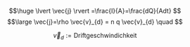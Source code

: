 $$\huge
\lvert \vec{j} \rvert =\frac{I}{A}=\frac{dQ}{Adt}
$$
$$\large
\vec{j}=\rho \vec{v}_{d} = n q \vec{v}_{d} \quad 
$$

$$
\vec{v}_{d}:=\text{Driftgeschwindichkeit}
$$
